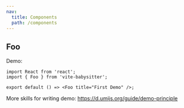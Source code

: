 ```yaml
---
nav:
  title: Components
  path: /components
---
```


## Foo

Demo:

```tsx
import React from 'react';
import { Foo } from 'vite-babysitter';

export default () => <Foo title="First Demo" />;
```

More skills for writing demo: https://d.umijs.org/guide/demo-principle
